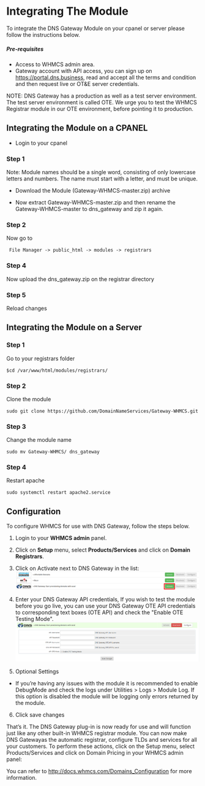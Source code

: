 # Integrating The Module

To integrate the DNS Gateway Module on your cpanel or server please follow the instructions below.

##### Pre-requisites

- Access to WHMCS admin area.
- Gateway account with API access, you can sign up on https://portal.dns.business, read and accept all the terms and condition and then request live or OT&E server credentials. 

NOTE: DNS Gateway has a production as well as a test server environment. The test server environment is called OTE. We urge you to test the WHMCS Registrar module in our OTE environment, before pointing it to production. 

## Integrating the Module on a CPANEL

- Login to your cpanel

### Step 1


Note: Module names should be a single word, consisting of only lowercase letters and numbers. The name must start with a letter, and must be unique.

- Download the Module (Gateway-WHMCS-master.zip) archive

- Now extract Gateway-WHMCS-master.zip and then rename the Gateway-WHMCS-master to dns_gateway and zip it again.


### Step 2

Now go to
```
 File Manager -> public_html -> modules -> registrars
```

### Step 4

Now upload the dns_gateway.zip on the registrar directory

### Step 5 

Reload changes



## Integrating the Module on a Server

### Step 1 

Go to your registrars folder
```
$cd /var/www/html/modules/registrars/
```
### Step 2

Clone the module
```
sudo git clone https://github.com/DomainNameServices/Gateway-WHMCS.git
```
### Step 3

Change the module name
```
sudo mv Gateway-WHMCS/ dns_gateway
```
### Step 4

Restart apache 
```
sudo systemctl restart apache2.service
```

## Configuration

To configure WHMCS for use with DNS Gateway, follow the steps below.

1. Login to your **WHMCS admin** panel.
2. Click on **Setup** menu, select **Products/Services** and click on **Domain Registrars**.
3. Click on Activate next to DNS Gateway in the list:
![Activate Plugin](https://github.com/calebtech/pictures/blob/master/Screenshot%20from%202019-05-16%2009-09-24.png)

4. Enter your DNS Gateway API credentials, If you wish to test the module before you go live, you can use your DNS Gateway OTE API credentials to corresponding text boxes (OTE API) and check the "Enable OTE Testing Mode".
![Activate Plugin](https://github.com/calebtech/pictures/blob/master/Screenshot%20from%202019-05-16%2009-36-04.png)

5. Optional Settings
 - If you’re having any issues with the module it is recommended to enable DebugMode and check the logs under Utilities > Logs > Module Log. If this option is disabled the module will be logging only errors returned by the module.
 
6. Click save changes

That’s it. The DNS Gateway plug-in is now ready for use and will function just like any other built-in WHMCS registrar module. You can now make DNS Gatewayas the automatic registrar, configure TLDs and services for all your customers. To perform these actions, click on the Setup menu, select Products/Services and click on Domain Pricing in your WHMCS admin panel:

You can refer to http://docs.whmcs.com/Domains_Configuration for more information.
